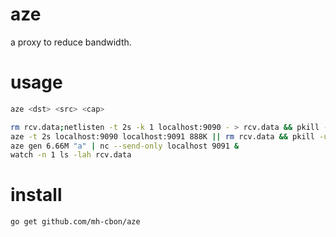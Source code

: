 # aze

a proxy to reduce bandwidth.

# usage

```sh
aze <dst> <src> <cap>

rm rcv.data;netlisten -t 2s -k 1 localhost:9090 - > rcv.data && pkill -u ${USER} aze &
aze -t 2s localhost:9090 localhost:9091 888K || rm rcv.data && pkill -u ${USER} watch &
aze gen 6.66M "a" | nc --send-only localhost 9091 &
watch -n 1 ls -lah rcv.data

```

# install

```sh
go get github.com/mh-cbon/aze
```
